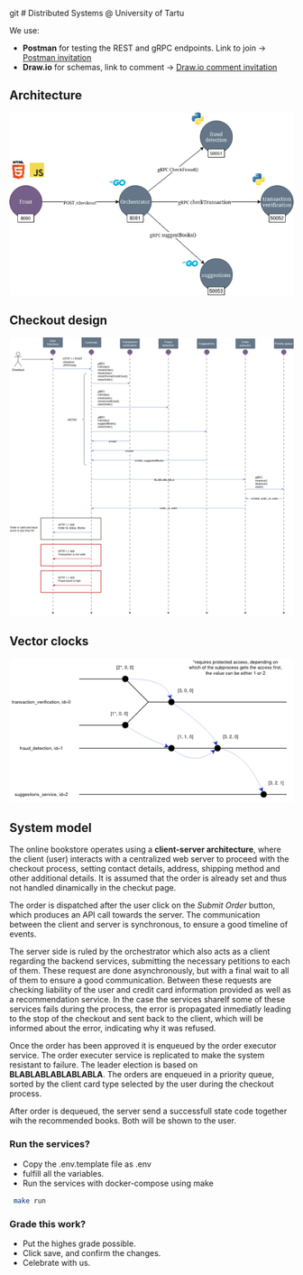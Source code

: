 git # Distributed Systems @ University of Tartu

We use:

* **Postman** for testing the REST and gRPC endpoints. Link to join -> [Postman invitation](https://app.getpostman.com/join-team?invite_code=92fb34881f9e3ba9748d214467ebdcc2abcaa99859ddd65bc8049e6b48e3e8e6&target_code=147c43b1e36460cb6e8adc0f099e72a8)
* **Draw.io** for schemas, link to comment -> [Draw.io comment invitation](https://drive.google.com/file/d/1A0FAwdRFQkJVQV3iY34qpMjh27I1IiO6/view?usp=sharing)

## Architecture

![Diagram](./utils/img/architecture.png)

## Checkout design

![Diagram](./utils/img/flow.png)

## Vector clocks

![Vector-clocks](./utils/img/vector-clocks.png)

## System model

The online bookstore operates using a **client-server architecture**, where the client (user) interacts with a centralized web server to proceed with the checkout process, setting contact details, address, shipping method and other additional details. It is assumed that the order is already set and thus not handled dinamically in the checkut page.

The order is dispatched after the user click on the *Submit Order* button, which produces an API call towards the server. The communication between the client and server is synchronous, to ensure a good timeline of events.

The server side is ruled by the orchestrator which also acts as a client regarding the backend services, submitting the necessary petitions to each of them. These request are done asynchronously, but with a final wait to all of them to ensure a good communication. Between these requests are checking liability of the user and credit card information provided as well as a recommendation service. In the case the services shareIf some of these services fails during the process, the error is propagated inmediatly leading to the stop of the checkout and sent back to the client, which will be informed about the error, indicating why it was refused.

Once the order has been approved it is enqueued by the order executor service. The order executer service is replicated to make the system resistant to failure. The leader election is based on **BLABLABLABLABLABLA**. The orders are enqueued in a priority queue, sorted by the client card type selected by the user during the checkout process.

After order is dequeued, the server send a successfull state code together wih the recommended books. Both will be shown to the user.

### Run the services?

* Copy the .env.template file as .env
* fulfill all the variables.
* Run the services with docker-compose using make

``` bash
 make run
```

### Grade this work?

* Put the highes grade possible.
* Click save, and confirm the changes.
* Celebrate with us.